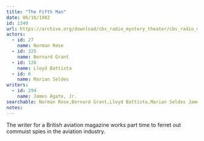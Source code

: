 ```yaml
---
title: "The Fifth Man"
date: 06/18/1982
id: 1340
url: https://archive.org/download/cbs_radio_mystery_theater/cbs_radio_mystery_theater-1301-1350.zip/cbs_radio_mystery_theater-1301-1350%2Fcbsrmt_1340_the_fifth_man_.mp3
actors:  
  - id: 27
    name: Norman Rose  
  - id: 325
    name: Bernard Grant  
  - id: 126
    name: Lloyd Battista  
  - id: 6
    name: Marian Seldes
writers:  
  - id: 294
    name: James Agate, Jr.
searchable: Norman Rose,Bernard Grant,Lloyd Battista,Marian Seldes James Agate, Jr.
notes:  
---
```

The writer for a British aviation magazine works part time to ferret out commuist spies in the aviation industry.